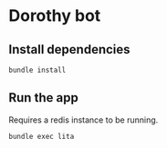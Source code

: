 # Dorothy bot

## Install dependencies

`bundle install`

## Run the app

Requires a redis instance to be running.

`bundle exec lita`
